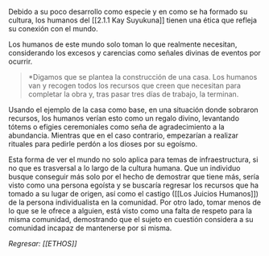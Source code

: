 Debido a su poco desarrollo como especie y en como se ha formado su cultura, los humanos del [[2.1.1 Kay Suyukuna]] tienen una ética que refleja su conexión con el mundo.

Los humanos de este mundo solo toman lo que realmente necesitan, considerando los excesos y carencias como señales divinas de eventos por ocurrir.

> *Digamos que se plantea la construcción de una casa. Los humanos van y recogen todos los recursos que creen que necesitan para completar la obra y, tras pasar tres días de trabajo, la terminan.

Usando el ejemplo de la casa como base, en una situación donde sobraron recursos, los humanos verían esto como un regalo divino, levantando tótems o efigies ceremoniales como seña de agradecimiento a la abundancia. Mientras que en el caso contrario, empezarían a realizar rituales para pedirle perdón a los dioses por su egoísmo.

Esta forma de ver el mundo no solo aplica para temas de infraestructura, si no que es trasversal a lo largo de la cultura humana. Que un individuo busque conseguir más solo por el hecho de demostrar que tiene más, sería visto como una persona egoísta y se buscaría regresar los recursos que ha tomado a su lugar de origen, así como el castigo ([[Los Juicios Humanos]]) de la persona individualista en la comunidad. Por otro lado, tomar menos de lo que se le ofrece a alguien, está visto como una falta de respeto para la misma comunidad, demostrando que el sujeto en cuestión considera a su comunidad incapaz de mantenerse por si misma.

*Regresar: [[ETHOS]]*